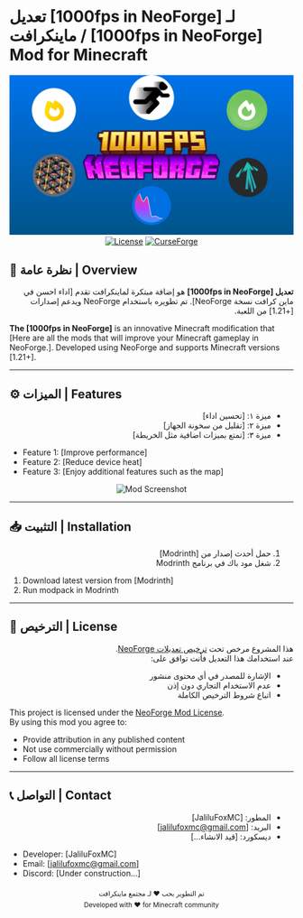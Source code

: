 # تعديل [1000fps in NeoForge] لـ ماينكرافت / [1000fps in NeoForge]  Mod for Minecraft 

<div align="center">
  <img src="1000fps in NeoForge.jpg" alt="Mod Screenshot">
  <br>
  <a href="LICENSE.md"><img src="https://img.shields.io/badge/License-NeoForge_Mod-blue" alt="License"></a>
  <a href="https://modrinth.com/modpack/1000fps-in-neoforge"><img src="https://cdn.modrinth.com/data/4b9YZXKw/7ddd1fcb6a14cabf25fa7b12dd6bb8a4173c9c3a_96.webp" alt="CurseForge"></a>
</div>

## 📖 نظرة عامة | Overview
<div dir="rtl">

**تعديل [1000fps in NeoForge]** هو إضافة مبتكرة لماينكرافت تقدم [اداء احسن في ماين كرافت نسخة NeoForge]. تم تطويره باستخدام NeoForge ويدعم إصدارات [+1.21] من اللعبة.

</div>

**The [1000fps in NeoForge]** is an innovative Minecraft modification that [Here are all the mods that will improve your Minecraft gameplay in NeoForge.]. Developed using NeoForge and supports Minecraft versions [1.21+].

---

## ⚙️ الميزات | Features
<div dir="rtl">

- ميزة ١: [تحسين اداء]
- ميزة ٢: [تقليل من سخونة الجهاز]
- ميزة ٣: [تمتع بميزات اضافية مثل الخريطة]

</div>

- Feature 1: [Improve performance]
- Feature 2: [Reduce device heat]
- Feature 3: [Enjoy additional features such as the map]

<div align="center">
  <img src="" alt="Mod Screenshot">
</div>

---

## 📥 التثبيت | Installation
<div dir="rtl">

1. حمل أحدث إصدار من [Modrinth]
2. شغل مود باك في برنامج Modrinth

</div>

1. Download latest version from [Modrinth]
2. Run modpack in Modrinth

---

## 📜 الترخيص | License
<div dir="rtl">

هذا المشروع مرخص تحت [ترخيص تعديلات NeoForge](LICENSE.md).  
عند استخدامك هذا التعديل فأنت توافق على:
- الإشارة للمصدر في أي محتوى منشور
- عدم الاستخدام التجاري دون إذن
- اتباع شروط الترخيص الكاملة

</div>

This project is licensed under the [NeoForge Mod License](LICENSE.md).  
By using this mod you agree to:
- Provide attribution in any published content
- Not use commercially without permission
- Follow all license terms

---


## 📞 التواصل | Contact
<div dir="rtl">

- المطور: [JaliluFoxMC]
- البريد: [jalilufoxmc@gmail.com]
- ديسكورد: [قيد الانشاء...]

</div>

- Developer: [JaliluFoxMC]
- Email: [jalilufoxmc@gmail.com]
- Discord: [Under construction...]

<div align="center">
  <sub>تم التطوير بحب ❤️ لـ مجتمع ماينكرافت</sub>
  <br>
  <sub>Developed with ❤️ for Minecraft community</sub>
</div>
